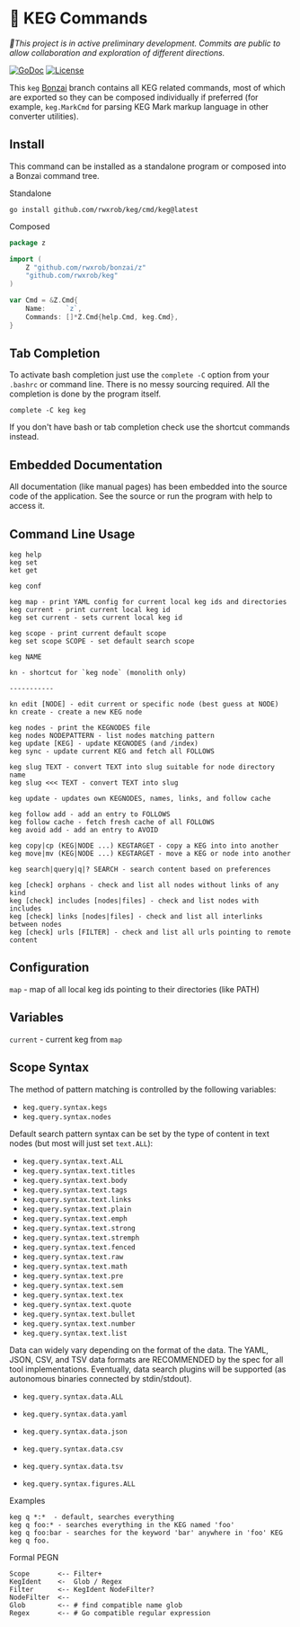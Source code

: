 # 🌳 KEG Commands

*🚧This project is in active preliminary development. Commits are public
to allow collaboration and exploration of different directions.*

[![GoDoc](https://godoc.org/github.com/rwxrob/keg?status.svg)](https://godoc.org/github.com/rwxrob/keg)
[![License](https://img.shields.io/badge/license-Apache2-brightgreen.svg)](LICENSE)

This `keg` [Bonzai](https://github.com/rwxrob/bonzai) branch contains
all KEG related commands, most of which are exported so they can be
composed individually if preferred (for example, `keg.MarkCmd` for
parsing KEG Mark markup language in other converter utilities).

## Install

This command can be installed as a standalone program or composed into a
Bonzai command tree.

Standalone

```
go install github.com/rwxrob/keg/cmd/keg@latest
```

Composed

```go
package z

import (
	Z "github.com/rwxrob/bonzai/z"
	"github.com/rwxrob/keg"
)

var Cmd = &Z.Cmd{
	Name:     `z`,
	Commands: []*Z.Cmd{help.Cmd, keg.Cmd},
}
```

## Tab Completion

To activate bash completion just use the `complete -C` option from your
`.bashrc` or command line. There is no messy sourcing required. All the
completion is done by the program itself.

```
complete -C keg keg
```

If you don't have bash or tab completion check use the shortcut
commands instead.

## Embedded Documentation

All documentation (like manual pages) has been embedded into the source
code of the application. See the source or run the program with help to
access it.

## Command Line Usage

```
keg help
keg set
ket get

keg conf

keg map - print YAML config for current local keg ids and directories
keg current - print current local keg id
keg set current - sets current local keg id

keg scope - print current default scope
keg set scope SCOPE - set default search scope

keg NAME 

kn - shortcut for `keg node` (monolith only)

-----------

kn edit [NODE] - edit current or specific node (best guess at NODE)
kn create - create a new KEG node

keg nodes - print the KEGNODES file
keg nodes NODEPATTERN - list nodes matching pattern
keg update [KEG] - update KEGNODES (and /index)
keg sync - update current KEG and fetch all FOLLOWS

keg slug TEXT - convert TEXT into slug suitable for node directory name
keg slug <<< TEXT - convert TEXT into slug

keg update - updates own KEGNODES, names, links, and follow cache

keg follow add - add an entry to FOLLOWS
keg follow cache - fetch fresh cache of all FOLLOWS
keg avoid add - add an entry to AVOID

keg copy|cp (KEG|NODE ...) KEGTARGET - copy a KEG into into another
keg move|mv (KEG|NODE ...) KEGTARGET - move a KEG or node into another

keg search|query|q|? SEARCH - search content based on preferences

keg [check] orphans - check and list all nodes without links of any kind
keg [check] includes [nodes|files] - check and list nodes with includes
keg [check] links [nodes|files] - check and list all interlinks between nodes
keg [check] urls [FILTER] - check and list all urls pointing to remote content

```

## Configuration

`map` - map of all local keg ids pointing to their directories (like PATH)

## Variables

`current` - current keg from `map`

## Scope Syntax

The method of pattern matching is controlled by the following variables:

* `keg.query.syntax.kegs`
* `keg.query.syntax.nodes`

Default search pattern syntax can be set by the type of content in text
nodes (but most will just set `text.ALL`):

* `keg.query.syntax.text.ALL`
* `keg.query.syntax.text.titles`
* `keg.query.syntax.text.body`
* `keg.query.syntax.text.tags`
* `keg.query.syntax.text.links`
* `keg.query.syntax.text.plain`
* `keg.query.syntax.text.emph`
* `keg.query.syntax.text.strong`
* `keg.query.syntax.text.stremph`
* `keg.query.syntax.text.fenced`
* `keg.query.syntax.text.raw`
* `keg.query.syntax.text.math`
* `keg.query.syntax.text.pre`
* `keg.query.syntax.text.sem`
* `keg.query.syntax.text.tex`
* `keg.query.syntax.text.quote`
* `keg.query.syntax.text.bullet`
* `keg.query.syntax.text.number`
* `keg.query.syntax.text.list`

Data can widely vary depending on the format of the data. The YAML,
JSON, CSV, and TSV data formats are RECOMMENDED by the spec for
all tool implementations. Eventually, data search plugins will be
supported (as autonomous binaries connected by stdin/stdout).

* `keg.query.syntax.data.ALL`
* `keg.query.syntax.data.yaml`
* `keg.query.syntax.data.json`
* `keg.query.syntax.data.csv`
* `keg.query.syntax.data.tsv`

* `keg.query.syntax.figures.ALL`

Examples

```
keg q *:*  - default, searches everything
keg q foo:* - searches everything in the KEG named 'foo'
keg q foo:bar - searches for the keyword 'bar' anywhere in 'foo' KEG
keg q foo.
```

Formal PEGN

```pegn
Scope       <-- Filter+
KegIdent    <-  Glob / Regex
Filter      <-- KegIdent NodeFilter?
NodeFilter  <--
Glob        <-- # find compatible name glob
Regex       <-- # Go compatible regular expression
```

